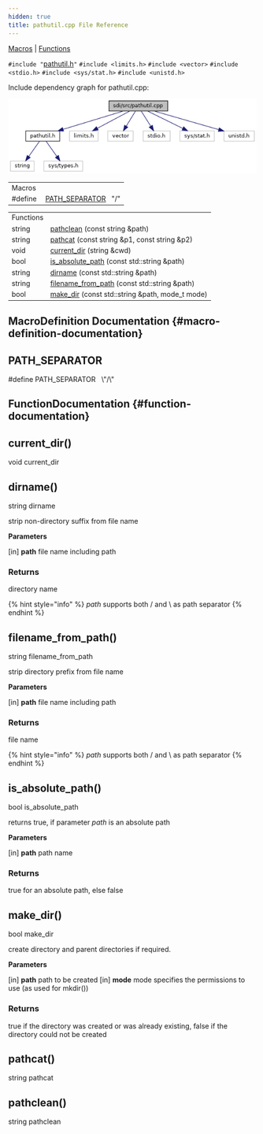 ```yaml
---
hidden: true
title: pathutil.cpp File Reference
---
```


[Macros](#define-members) \| [Functions](#func-members)

`#include "`<a href="pathutil_8h_source.md">pathutil.h</a>`"`
`#include <limits.h>`
`#include <vector>`
`#include <stdio.h>`
`#include <sys/stat.h>`
`#include <unistd.h>`

Include dependency graph for pathutil.cpp:

![](pathutil_8cpp__incl.png)

|          |                                                              |
|----------|--------------------------------------------------------------|
| Macros   |                                                              |
| #define  | [PATH_SEPARATOR](#a256a5721249aa3309437212cc21a9fe4)   \"/\" |

|  |  |
|----|----|
| Functions |  |
| string  | [pathclean](#a347cd6565ce1d822a333b272312c72eb) (const string &path) |
| string  | [pathcat](#a5dd4ecc523c12d8cf7421fe1f5a1e395) (const string &p1, const string &p2) |
| void  | [current_dir](#a09608c3ce15e00f7f375ecdcf050ee72) (string &cwd) |
| bool  | [is_absolute_path](#a5f02ed450e4d048f1779afacae02eb47) (const std::string &path) |
| string  | [dirname](#a6e314424ccc777b68ffc08f7e73ed6fb) (const std::string &path) |
| string  | [filename_from_path](#a475bedd9e98ac098526869dcb060713d) (const std::string &path) |
| bool  | [make_dir](#aa6b97cc16b900a0aac54399bdb24d594) (const std::string &path, mode_t mode) |

## MacroDefinition Documentation {#macro-definition-documentation}

## PATH_SEPARATOR <a href="#a256a5721249aa3309437212cc21a9fe4" id="a256a5721249aa3309437212cc21a9fe4"></a>

<p>#define PATH_SEPARATOR   \"/\"</p>

## FunctionDocumentation {#function-documentation}

## current_dir() <a href="#a09608c3ce15e00f7f375ecdcf050ee72" id="a09608c3ce15e00f7f375ecdcf050ee72"></a>

<p>void current_dir</p>

## dirname() <a href="#a6e314424ccc777b68ffc08f7e73ed6fb" id="a6e314424ccc777b68ffc08f7e73ed6fb"></a>

<p>string dirname</p>

strip non-directory suffix from file name

**Parameters**

\[in\] **path** file name including path

### Returns

directory name


{% hint style="info" %}
*path* supports both / and \\ as path separator
{% endhint %}

## filename_from_path() <a href="#a475bedd9e98ac098526869dcb060713d" id="a475bedd9e98ac098526869dcb060713d"></a>

<p>string filename_from_path</p>

strip directory prefix from file name

**Parameters**

\[in\] **path** file name including path

### Returns

file name


{% hint style="info" %}
*path* supports both / and \\ as path separator
{% endhint %}

## is_absolute_path() <a href="#a5f02ed450e4d048f1779afacae02eb47" id="a5f02ed450e4d048f1779afacae02eb47"></a>

<p>bool is_absolute_path</p>

returns true, if parameter *path* is an absolute path

**Parameters**

\[in\] **path** path name

### Returns

true for an absolute path, else false

## make_dir() <a href="#aa6b97cc16b900a0aac54399bdb24d594" id="aa6b97cc16b900a0aac54399bdb24d594"></a>

<p>bool make_dir</p>

create directory and parent directories if required.

**Parameters**

\[in\] **path** path to be created \[in\] **mode** mode specifies the permissions to use (as used for mkdir())

### Returns

true if the directory was created or was already existing, false if the directory could not be created

## pathcat() <a href="#a5dd4ecc523c12d8cf7421fe1f5a1e395" id="a5dd4ecc523c12d8cf7421fe1f5a1e395"></a>

<p>string pathcat</p>

## pathclean() <a href="#a347cd6565ce1d822a333b272312c72eb" id="a347cd6565ce1d822a333b272312c72eb"></a>

<p>string pathclean</p>
